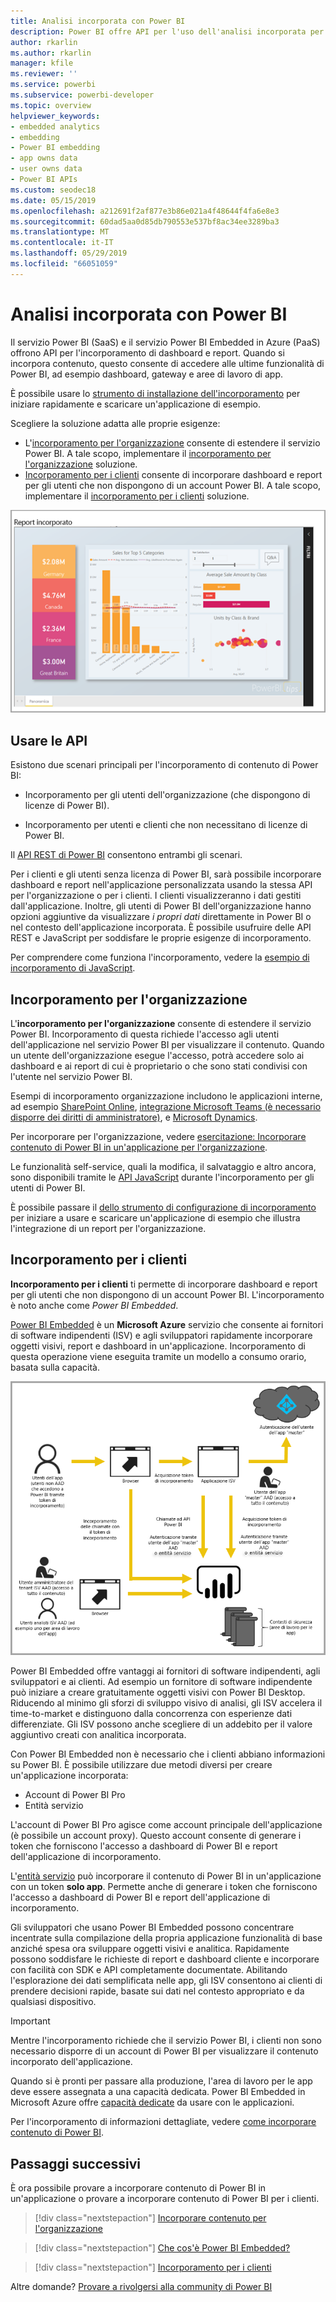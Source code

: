 ```yaml
---
title: Analisi incorporata con Power BI
description: Power BI offre API per l'uso dell'analisi incorporata per dashboard e report nelle applicazioni. Informazioni sull'incorporamento con Power BI, sia in ambiente PaaS che in ambiente SaaS, tramite software di analisi incorporata, strumenti di analisi incorporata o strumenti di business intelligence incorporata.
author: rkarlin
ms.author: rkarlin
manager: kfile
ms.reviewer: ''
ms.service: powerbi
ms.subservice: powerbi-developer
ms.topic: overview
helpviewer_keywords:
- embedded analytics
- embedding
- Power BI embedding
- app owns data
- user owns data
- Power BI APIs
ms.custom: seodec18
ms.date: 05/15/2019
ms.openlocfilehash: a212691f2af877e3b86e021a4f48644f4fa6e8e3
ms.sourcegitcommit: 60dad5aa0d85db790553e537bf8ac34ee3289ba3
ms.translationtype: MT
ms.contentlocale: it-IT
ms.lasthandoff: 05/29/2019
ms.locfileid: "66051059"
---
```

# <a name="embedded-analytics-with-power-bi"></a>Analisi incorporata con Power BI

Il servizio Power BI (SaaS) e il servizio Power BI Embedded in Azure (PaaS) offrono API per l'incorporamento di dashboard e report. Quando si incorpora contenuto, questo consente di accedere alle ultime funzionalità di Power BI, ad esempio dashboard, gateway e aree di lavoro di app.

È possibile usare lo [strumento di installazione dell'incorporamento](https://aka.ms/embedsetup) per iniziare rapidamente e scaricare un'applicazione di esempio.

Scegliere la soluzione adatta alle proprie esigenze:

* L'[incorporamento per l'organizzazione](embedding.md#embedding-for-your-organization) consente di estendere il servizio Power BI. A tale scopo, implementare il [incorporamento per l'organizzazione](https://aka.ms/embedsetup/UserOwnsData) soluzione.
* [Incorporamento per i clienti](embedding.md#embedding-for-your-customers) consente di incorporare dashboard e report per gli utenti che non dispongono di un account Power BI. A tale scopo, implementare il [incorporamento per i clienti](https://aka.ms/embedsetup/AppOwnsData) soluzione.

![Esempio di Power BI Embedded](media/what-can-you-do/what-can-you-do-02.png)

## <a name="use-apis"></a>Usare le API

Esistono due scenari principali per l'incorporamento di contenuto di Power BI:
- Incorporamento per gli utenti dell'organizzazione (che dispongono di licenze di Power BI). 
 
- Incorporamento per utenti e clienti che non necessitano di licenze di Power BI. 

Il [API REST di Power BI](https://docs.microsoft.com/rest/api/power-bi/) consentono entrambi gli scenari.

Per i clienti e gli utenti senza licenza di Power BI, sarà possibile incorporare dashboard e report nell'applicazione personalizzata usando la stessa API per l'organizzazione o per i clienti. I clienti visualizzeranno i dati gestiti dall'applicazione. Inoltre, gli utenti di Power BI dell'organizzazione hanno opzioni aggiuntive da visualizzare *i propri dati* direttamente in Power BI o nel contesto dell'applicazione incorporata. È possibile usufruire delle API REST e JavaScript per soddisfare le proprie esigenze di incorporamento.

Per comprendere come funziona l'incorporamento, vedere la [esempio di incorporamento di JavaScript](https://microsoft.github.io/PowerBI-JavaScript/demo/).

## <a name="embedding-for-your-organization"></a>Incorporamento per l'organizzazione

L'**incorporamento per l'organizzazione** consente di estendere il servizio Power BI. Incorporamento di questa richiede l'accesso agli utenti dell'applicazione nel servizio Power BI per visualizzare il contenuto. Quando un utente dell'organizzazione esegue l'accesso, potrà accedere solo ai dashboard e ai report di cui è proprietario o che sono stati condivisi con l'utente nel servizio Power BI.

Esempi di incorporamento organizzazione includono le applicazioni interne, ad esempio [SharePoint Online](https://powerbi.microsoft.com/blog/integrate-power-bi-reports-in-sharepoint-online/), [integrazione Microsoft Teams (è necessario disporre dei diritti di amministratore)](https://powerbi.microsoft.com/blog/power-bi-teams-up-with-microsoft-teams/), e [Microsoft Dynamics](https://docs.microsoft.com/dynamics365/customer-engagement/basics/add-edit-power-bi-visualizations-dashboard).

Per incorporare per l'organizzazione, vedere [esercitazione: Incorporare contenuto di Power BI in un'applicazione per l'organizzazione](embed-sample-for-your-organization.md).

Le funzionalità self-service, quali la modifica, il salvataggio e altro ancora, sono disponibili tramite le [API JavaScript](https://github.com/Microsoft/PowerBI-JavaScript) durante l'incorporamento per gli utenti di Power BI.

È possibile passare il [dello strumento di configurazione di incorporamento](https://aka.ms/embedsetup/UserOwnsData) per iniziare a usare e scaricare un'applicazione di esempio che illustra l'integrazione di un report per l'organizzazione.

## <a name="embedding-for-your-customers"></a>Incorporamento per i clienti

**Incorporamento per i clienti** ti permette di incorporare dashboard e report per gli utenti che non dispongono di un account Power BI. L'incorporamento è noto anche come *Power BI Embedded*.

[Power BI Embedded](azure-pbie-what-is-power-bi-embedded.md) è un **Microsoft Azure** servizio che consente ai fornitori di software indipendenti (ISV) e agli sviluppatori rapidamente incorporare oggetti visivi, report e dashboard in un'applicazione. Incorporamento di questa operazione viene eseguita tramite un modello a consumo orario, basata sulla capacità.

![Flusso di incorporamento per l'incorporamento per i clienti](media/embedding/powerbi-embed-flow.png)

Power BI Embedded offre vantaggi ai fornitori di software indipendenti, agli sviluppatori e ai clienti. Ad esempio un fornitore di software indipendente può iniziare a creare gratuitamente oggetti visivi con Power BI Desktop. Riducendo al minimo gli sforzi di sviluppo visivo di analisi, gli ISV accelera il time-to-market e distinguono dalla concorrenza con esperienze dati differenziate. Gli ISV possono anche scegliere di un addebito per il valore aggiuntivo creati con analitica incorporata.

Con Power BI Embedded non è necessario che i clienti abbiano informazioni su Power BI. È possibile utilizzare due metodi diversi per creare un'applicazione incorporata:
- Account di Power BI Pro 
- Entità servizio 

L'account di Power BI Pro agisce come account principale dell'applicazione (è possibile un account proxy). Questo account consente di generare i token che forniscono l'accesso a dashboard di Power BI e report dell'applicazione di incorporamento.

L'[entità servizio](embed-service-principal.md) può incorporare il contenuto di Power BI in un'applicazione con un token **solo app**. Permette anche di generare i token che forniscono l'accesso a dashboard di Power BI e report dell'applicazione di incorporamento.

Gli sviluppatori che usano Power BI Embedded possono concentrare incentrate sulla compilazione della propria applicazione funzionalità di base anziché spesa ora sviluppare oggetti visivi e analitica. Rapidamente possono soddisfare le richieste di report e dashboard cliente e incorporare con facilità con SDK e API completamente documentate. Abilitando l'esplorazione dei dati semplificata nelle app, gli ISV consentono ai clienti di prendere decisioni rapide, basate sui dati nel contesto appropriato e da qualsiasi dispositivo.

> [!IMPORTANT]
> Mentre l'incorporamento richiede che il servizio Power BI, i clienti non sono necessario disporre di un account di Power BI per visualizzare il contenuto incorporato dell'applicazione. 

Quando si è pronti per passare alla produzione, l'area di lavoro per le app deve essere assegnata a una capacità dedicata. Power BI Embedded in Microsoft Azure offre [capacità dedicate](azure-pbie-create-capacity.md) da usare con le applicazioni.

Per l'incorporamento di informazioni dettagliate, vedere [come incorporare contenuto di Power BI](embed-sample-for-customers.md).

## <a name="next-steps"></a>Passaggi successivi

È ora possibile provare a incorporare contenuto di Power BI in un'applicazione o provare a incorporare contenuto di Power BI per i clienti.

> [!div class="nextstepaction"]
> [Incorporare contenuto per l'organizzazione](embed-sample-for-your-organization.md)

> [!div class="nextstepaction"]
> [Che cos'è Power BI Embedded?](azure-pbie-what-is-power-bi-embedded.md)

> [!div class="nextstepaction"]
>[Incorporamento per i clienti](embed-sample-for-customers.md)

Altre domande? [Provare a rivolgersi alla community di Power BI](http://community.powerbi.com/)
